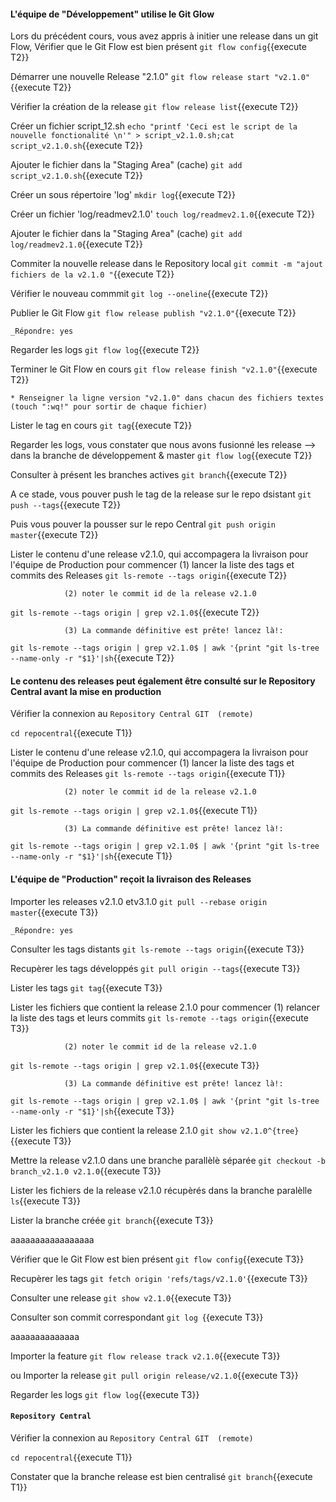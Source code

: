 #### L'équipe de "Développement" utilise le Git Glow
 
Lors du précédent cours, vous avez  appris à initier une release dans un git Flow,
Vérifier que le Git Flow est bien présent
 `git flow config`{{execute T2}}

 Démarrer une nouvelle Release  "2.1.0"
 `git flow release start "v2.1.0"`{{execute T2}}
 
 Vérifier la création de la release
 `git flow release list`{{execute T2}}

 Créer un fichier script_12.sh
 `echo "printf 'Ceci est le script de la nouvelle fonctionalité \n'" > script_v2.1.0.sh;cat script_v2.1.0.sh`{{execute T2}}
 
 Ajouter le fichier dans la "Staging Area" (cache)
 `git add script_v2.1.0.sh`{{execute T2}}
 
 Créer un sous répertoire 'log'
 `mkdir log`{{execute T2}}
 
 Créer un fichier 'log/readmev2.1.0'
 `touch log/readmev2.1.0`{{execute T2}}
 
  Ajouter le fichier dans la "Staging Area" (cache)
 `git add log/readmev2.1.0`{{execute T2}}
 
 Commiter la nouvelle release dans le Repository local 
  `git commit -m "ajout fichiers de la v2.1.0 "`{{execute T2}}
   
 Vérifier le nouveau commmit
 `git log --oneline`{{execute T2}}
 
 Publier le Git Flow 
 `git flow release publish "v2.1.0"`{{execute T2}}
 
 ```
 _Répondre: yes
  ```
 
 Regarder les logs 
 `git flow log`{{execute T2}}
 
 Terminer le Git Flow en cours 
 `git flow release finish "v2.1.0"`{{execute T2}}

 ```
 * Renseigner la ligne version "v2.1.0" dans chacun des fichiers textes (touch ":wq!" pour sortir de chaque fichier)  
 ``` 

Lister le tag en cours
 `git tag`{{execute T2}}

 Regarder les logs, vous constater que nous avons fusionné les release -->  dans la branche de développement & master 
 `git flow log`{{execute T2}}


Consulter à présent les branches actives 
  `git branch`{{execute T2}}


 
 A ce stade, vous pouver push le tag de la release sur le repo dsistant 
 `git push --tags`{{execute T2}}

Puis vous pouver la pousser sur le repo Central
 `git push origin master`{{execute T2}}
  

Lister le contenu d'une release  v2.1.0, qui accompagera la livraison pour l'équipe de Production
pour commencer (1) lancer la liste des tags et commits des Releases
  `git ls-remote --tags origin`{{execute T2}}

                (2) noter le commit id de la release v2.1.0 
  `git ls-remote --tags origin | grep v2.1.0$`{{execute T2}}

                (3) La commande définitive est prête! lancez là!:
  `git ls-remote --tags origin | grep v2.1.0$ | awk '{print "git ls-tree --name-only -r "$1}'|sh`{{execute T2}}


 #### Le contenu des releases peut également être consulté sur le Repository Central avant la mise en production  
 
 Vérifier la connexion au `Repository Central GIT  (remote)`
 
`cd repocentral`{{execute T1}}

 
 Lister le contenu d'une release  v2.1.0, qui accompagera la livraison pour l'équipe de Production
pour commencer (1) lancer la liste des tags et commits des Releases
  `git ls-remote --tags origin`{{execute T1}}

                (2) noter le commit id de la release v2.1.0 
  `git ls-remote --tags origin | grep v2.1.0$`{{execute T1}}

                (3) La commande définitive est prête! lancez là!:
  `git ls-remote --tags origin | grep v2.1.0$ | awk '{print "git ls-tree --name-only -r "$1}'|sh`{{execute T1}}
 
#### L'équipe de "Production" reçoit la livraison des Releases

Importer les releases  v2.1.0 etv3.1.0
  `git pull --rebase origin master`{{execute T3}}
 ```
 _Répondre: yes
  ```

Consulter les tags distants 
  `git ls-remote --tags origin`{{execute T3}}



Recupèrer les tags développés
  `git pull origin --tags`{{execute T3}}


Lister les tags
  `git tag`{{execute T3}}



Lister les fichiers que contient la release 2.1.0
pour commencer (1) relancer la liste des tags et leurs commits
  `git ls-remote --tags origin`{{execute T3}}

                (2) noter le commit id de la release v2.1.0 
  `git ls-remote --tags origin | grep v2.1.0$`{{execute T3}}

                (3) La commande définitive est prête! lancez là!:
  `git ls-remote --tags origin | grep v2.1.0$ | awk '{print "git ls-tree --name-only -r "$1}'|sh`{{execute T3}}


Lister les fichiers que contient la release 2.1.0
  `git show v2.1.0^{tree}`{{execute T3}}

Mettre la release v2.1.0  dans une branche parallèlè séparée
  `git checkout -b branch_v2.1.0 v2.1.0`{{execute T3}}

Lister les fichiers de la release v2.1.0 récupèrés dans la branche paralèlle
  `ls`{{execute T3}}


Lister la branche créée
  `git branch`{{execute T3}}




aaaaaaaaaaaaaaaaa


Vérifier que le Git Flow est bien présent
 `git flow config`{{execute T3}}


  

 Recupèrer les tags
  `git fetch origin 'refs/tags/v2.1.0'`{{execute T3}}



Consulter une release 
  `git show v2.1.0`{{execute T3}}

Consulter son commit correspondant
  `git log `{{execute T3}}

aaaaaaaaaaaaaa    




Importer la feature
  `git flow release track v2.1.0`{{execute T3}}

ou Importer la release
  `git pull origin release/v2.1.0`{{execute T3}}

 
 Regarder les logs 
  `git flow log`{{execute T3}}
  

 #### `Repository Central`  
 
 Vérifier la connexion au `Repository Central GIT  (remote)`
 
`cd repocentral`{{execute T1}}

 Constater que la branche release est bien centralisé
 `git branch`{{execute T1}}
